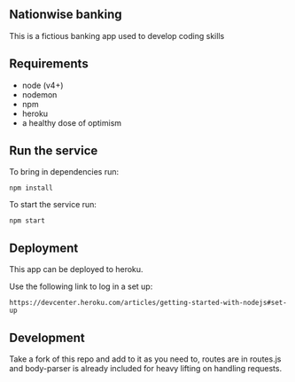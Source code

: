 ## Nationwise banking

This is a fictious banking app used to develop coding skills

## Requirements

* node (v4+)
* nodemon
* npm
* heroku
* a healthy dose of optimism

## Run the service

To bring in dependencies run:
```
npm install
```
To start the service run:
```
npm start
```

## Deployment

This app can be deployed to heroku.

Use the following link to log in a set up:
```
https://devcenter.heroku.com/articles/getting-started-with-nodejs#set-up
```


## Development

Take a fork of this repo and add to it as you need to, routes are in routes.js and body-parser is already included for heavy lifting on handling requests.

